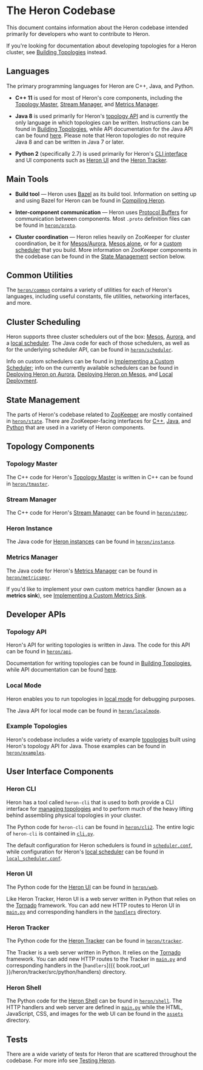 # The Heron Codebase

This document contains information about the Heron codebase intended primarily
for developers who want to contribute to Heron.

If you're looking for documentation about developing topologies for a Heron
cluster, see [Building Topologies](../developers/topologies.html) instead.

## Languages

The primary programming languages for Heron are C++, Java, and Python.

* **C++ 11** is used for most of Heron's core components, including the
[Topology Master](../concepts/architecture.html#topology-master), [Stream
Manager](../concepts/architecture.html#stream-manager), and [Metrics
Manager](../concepts/architecture.html#metrics-manager).

* **Java 8** is used primarily for Heron's [topology
API](../concepts/topologies.html) and is currently the only language in which
topologies can be written. Instructions can be found in [Building
Topologies](../developers/topologies.html), while API documentation for the Java
API can be found [here](../api/topology/index.html). Please note that Heron
topologies do not require Java 8 and can be written in Java 7 or later.

* **Python 2** (specifically 2.7) is used primarily for Heron's [CLI
interface](../operators/heron-cli.html) and UI components such as [Heron
UI](../operators/heron-ui.html) and the [Heron
Tracker](../operators/heron-tracker.html).

## Main Tools

* **Build tool** &mdash; Heron uses [Bazel](http://bazel.io/) as its build tool.
Information on setting up and using Bazel for Heron can be found in [Compiling
Heron](../developers/compiling.html).

* **Inter-component communication** &mdash; Heron uses [Protocol
Buffers](https://developers.google.com/protocol-buffers/?hl=en) for
communication between components. Most `.proto` definition files can be found in
[`heron/proto`]({{book.root_url}}/heron/proto).

* **Cluster coordination** &mdash; Heron relies heavily on ZooKeeper for cluster
coordination, be it for [Mesos/Aurora](../operators/deployment/aurora.html),
[Mesos alone](../operators/deployment/mesos.html), or for a [custom
scheduler](custom-scheduler.html) that you build. More information on ZooKeeper
components in the codebase can be found in the [State
Management](#state-management) section below.

## Common Utilities

The [`heron/common`]({{book.root_url}}/heron/common) contains a variety of
utilities for each of Heron's languages, including useful constants, file
utilities, networking interfaces, and more.

## Cluster Scheduling

Heron supports three cluster schedulers out of the box:
[Mesos](../operators/deployment/mesos.html),
[Aurora](../operators/deployment/aurora.html), and a [local
scheduler](../operators/deployment/local.html). The Java code for each of those
schedulers, as well as for the underlying scheduler API, can be found in
[`heron/scheduler`]({{book.root_url}}/heron/scheduler).

Info on custom schedulers can be found in [Implementing a Custom
Scheduler](custom-scheduler.html); info on the currently available schedulers
can be found in [Deploying Heron on
Aurora](../operators/deployment/aurora.html), [Deploying Heron on
Mesos](../operators/deployment/mesos.html), and [Local
Deployment](../operators/deployment/local.html).

## State Management

The parts of Heron's codebase related to
[ZooKeeper](http://zookeeper.apache.org/) are mostly contained in
[`heron/state`]({{book.root_url}}/heron/state). There are ZooKeeper-facing
interfaces for [C++]({{book.root_url}}/heron/state/src/cpp),
[Java]({{book.root_url}}/heron/state/src/java), and
[Python]({{book.root_url}}/heron/state/src/python) that are used in a variety of
Heron components.

## Topology Components

### Topology Master

The C++ code for Heron's [Topology
Master](../concepts/architecture.html#topology-master) is written in C++ can be
found in [`heron/tmaster`]({{book.root_url}}/heron/tmaster).

### Stream Manager

The C++ code for Heron's [Stream
Manager](../concepts/architecture.html#stream-manager) can be found in
[`heron/stmgr`]({{book.root_url}}/heron/stmgr).

### Heron Instance

The Java code for [Heron
instances](../concepts/architecture.html#heron-instance) can be found in
[`heron/instance`]({{bool.root_url}}/heron/instance).

### Metrics Manager

The Java code for Heron's [Metrics
Manager](../concepts/architecture.html#metrics-manager) can be found in
[`heron/metricsmgr`]({{book.root_url}}/heron/metricsmgr).

If you'd like to implement your own custom metrics handler (known as a **metrics
sink**), see [Implementing a Custom Metrics Sink](custom-metrics-sink.html).

## Developer APIs

### Topology API

Heron's API for writing topologies is written in Java. The code for this API can
be found in [`heron/api`]({{book.root_url}}/heron/api).

Documentation for writing topologies can be found in [Building
Topologies](../developers/topologies.html), while API documentation can be found
[here](../api/topology/index.html).

### Local Mode

Heron enables you to run topologies in [local
mode](../developers/topologies.html#local-mode) for debugging purposes.

The Java API for local mode can be found in
[`heron/localmode`]({{book.root_url}}/heron/localmode).

### Example Topologies

Heron's codebase includes a wide variety of example
[topologies](../concepts/topologies.html) built using Heron's topology API for
Java. Those examples can be found in
[`heron/examples`]({{book.root_url}}/heron/examples).

## User Interface Components

### Heron CLI

Heron has a tool called `heron-cli` that is used to both provide a CLI interface
for [managing topologies](../operators/heron-cli.html) and to perform much of
the heavy lifting behind assembling physical topologies in your cluster.

The Python code for `heron-cli` can be found in
[`heron/cli2`]({{book.root_url}}/heron/cli2). The entire logic of `heron-cli` is
contained in [`cli.py`]({{book.root_url}}/heron/cli2/src/python/cli.py).

The default configuration for Heron schedulers is found in
[`scheduler.conf`]({{book.root_url}}/heron/cli2/src/python/scheduler.conf),
while configuration for Heron's [local
scheduler](../operators/deployment/local.html) can be found in
[`local_scheduler.conf`]({{book.root_url}}/heron/cli2/src/python/local_scheduler.conf).

### Heron UI

The Python code for the [Heron UI](../operators/heron-ui.html) can be found in
[`heron/web`]({{book.root_url}}/heron/web).

Like Heron Tracker, Heron UI is a web server written in Python that relies on
the [Tornado](http://www.tornadoweb.org/en/stable/) framework. You can add new
HTTP routes to Heron UI in
[`main.py`]({{book.root_url}}/heron/web/source/python/main.py) and corresponding
handlers in the [`handlers`]({{root.book_url}}/heron/web/source/python/handlers)
directory.

### Heron Tracker

The Python code for the [Heron Tracker](../operators/heron-tracker.html) can be
found in [`heron/tracker`]({{book.root_url}}/heron/tracker).

The Tracker is a web server written in Python. It relies on the
[Tornado](http://www.tornadoweb.org/en/stable/) framework. You can add new HTTP
routes to the Tracker in
[`main.py`]({{book.root_url}}/heron/tracker/src/python/main.py) and
corresponding handlers in the [`handlers`]({{ book.root_url
}}/heron/tracker/src/python/handlers) directory.

### Heron Shell

The Python code for the [Heron Shell](../operators/heron-shell.html) can be
found in [`heron/shell`]({{book.root_url}}/heron/shell). The HTTP handlers and
web server are defined in
[`main.py`]({{book.root_url}}/heron/shell/src/python/main.py) while the HTML,
JavaScript, CSS, and images for the web UI can be found in the
[`assets`]({{book.root_url}}/heron/shell/assets) directory.

## Tests

There are a wide variety of tests for Heron that are scattered throughout the
codebase. For more info see [Testing Heron](testing.html).
